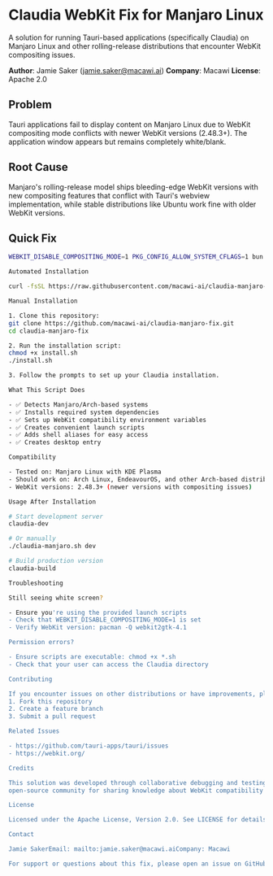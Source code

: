# Claudia WebKit Fix for Manjaro Linux

  A solution for running Tauri-based applications (specifically Claudia) on Manjaro Linux and other
  rolling-release distributions that encounter WebKit compositing issues.

  **Author**: Jamie Saker (jamie.saker@macawi.ai)
  **Company**: Macawi
  **License**: Apache 2.0

  ## Problem

  Tauri applications fail to display content on Manjaro Linux due to WebKit compositing mode conflicts
  with newer WebKit versions (2.48.3+). The application window appears but remains completely
  white/blank.

  ## Root Cause

  Manjaro's rolling-release model ships bleeding-edge WebKit versions with new compositing features that
  conflict with Tauri's webview implementation, while stable distributions like Ubuntu work fine with
  older WebKit versions.

  ## Quick Fix

  ```bash
  WEBKIT_DISABLE_COMPOSITING_MODE=1 PKG_CONFIG_ALLOW_SYSTEM_CFLAGS=1 bun run tauri dev

  Automated Installation

  curl -fsSL https://raw.githubusercontent.com/macawi-ai/claudia-manjaro-fix/main/install.sh | bash

  Manual Installation

  1. Clone this repository:
  git clone https://github.com/macawi-ai/claudia-manjaro-fix.git
  cd claudia-manjaro-fix

  2. Run the installation script:
  chmod +x install.sh
  ./install.sh

  3. Follow the prompts to set up your Claudia installation.

  What This Script Does

  - ✅ Detects Manjaro/Arch-based systems
  - ✅ Installs required system dependencies
  - ✅ Sets up WebKit compatibility environment variables
  - ✅ Creates convenient launch scripts
  - ✅ Adds shell aliases for easy access
  - ✅ Creates desktop entry

  Compatibility

  - Tested on: Manjaro Linux with KDE Plasma
  - Should work on: Arch Linux, EndeavourOS, and other Arch-based distributions
  - WebKit versions: 2.48.3+ (newer versions with compositing issues)

  Usage After Installation

  # Start development server
  claudia-dev

  # Or manually
  ./claudia-manjaro.sh dev

  # Build production version
  claudia-build

  Troubleshooting

  Still seeing white screen?

  - Ensure you're using the provided launch scripts
  - Check that WEBKIT_DISABLE_COMPOSITING_MODE=1 is set
  - Verify WebKit version: pacman -Q webkit2gtk-4.1

  Permission errors?

  - Ensure scripts are executable: chmod +x *.sh
  - Check that your user can access the Claudia directory

  Contributing

  If you encounter issues on other distributions or have improvements, please:
  1. Fork this repository
  2. Create a feature branch
  3. Submit a pull request

  Related Issues

  - https://github.com/tauri-apps/tauri/issues
  - https://webkit.org/

  Credits

  This solution was developed through collaborative debugging and testing. Special thanks to the
  open-source community for sharing knowledge about WebKit compatibility issues.

  License

  Licensed under the Apache License, Version 2.0. See LICENSE for details.

  Contact

  Jamie SakerEmail: mailto:jamie.saker@macawi.aiCompany: Macawi

  For support or questions about this fix, please open an issue on GitHub.

